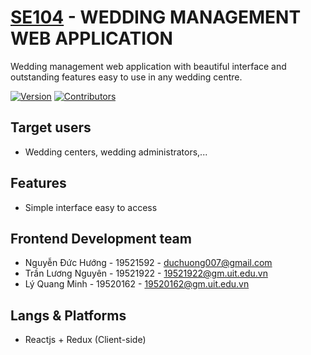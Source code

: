# [SE104][web_link] - WEDDING MANAGEMENT WEB APPLICATION

Wedding management web application with beautiful interface and outstanding features easy to use in any wedding centre.

[![Version](https://img.shields.io/badge/version-0.0.1-brightgreen)][web_link]
[![Contributors](https://img.shields.io/badge/contributors-5-blue)][web_link]

## Target users ##
- Wedding centers, wedding administrators,...

## Features ##
- Simple interface easy to access

## Frontend Development team ##
- Nguyễn Đức Hướng - 19521592 - duchuong007@gmail.com
- Trần Lương Nguyên - 19521922 - 19521922@gm.uit.edu.vn
- Lý Quang Minh - 19520162 - 19520162@gm.uit.edu.vn

## Langs & Platforms ##
- Reactjs + Redux (Client-side)

[//]: # (LINKS)
[web_link]: https://github.com/huongnguyenduc/wedding-management
